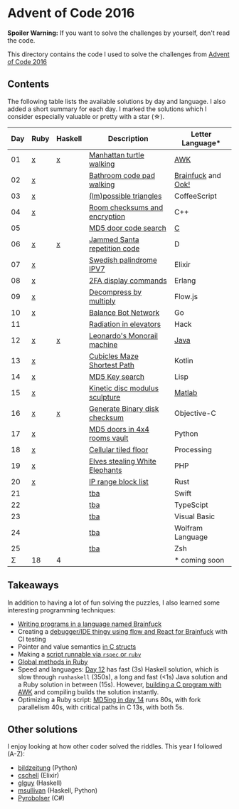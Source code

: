 Advent of Code 2016
===================

**Spoiler Warning:** If you want to solve the challenges by yourself, don't read the code.

This directory contains the code I used to solve the challenges from [Advent of Code 2016](http://adventofcode.com/2016)

Contents
--------

The following table lists the available solutions by day and language. I also
added a short summary for each day. I marked the solutions which I consider
especially valuable or pretty with a star (☆).

Day | Ruby      | Haskell   | Description                             | Letter Language*
----|-----------|-----------|-----------------------------------------|-----------------
01  | [x][rb01] | [x][hs01] | [Manhattan turtle walking][aoc01]       | [AWK](day01/main.awk)
02  | [x][rb02] |           | [Bathroom code pad walking][aoc02]      | [Brainfuck](day02/part1.bf) and [Ook!](day02/part1.ook)
03  | [x][rb03] |           | [(Im)possible triangles][aoc03]         | CoffeeScript
04  | [x][rb04] |           | [Room checksums and encryption][aoc04]  | C++
05  |           |           | [MD5 door code search][aoc05]           | [C](day05/main.c)
06  | [x][rb06] | [x][hs06] | [Jammed Santa repetition code][aoc06]   | D
07  | [x][rb07] |           | [Swedish palindrome IPV7][aoc07]        | Elixir
08  | [x][rb08] |           | [2FA display commands][aoc08]           | Erlang
09  | [x][rb09] |           | [Decompress by multiply][aoc09]         | Flow.js
10  | [x][rb10] |           | [Balance Bot Network][aoc10]            | Go
11  |           |           | [Radiation in elevators][aoc11]         | Hack
12  | [x][rb12] | [x][hs12] | [Leonardo's Monorail machine][aoc12]    | [Java](day12/Main.java)
13  | [x][rb13] |           | [Cubicles Maze Shortest Path][aoc13]    | Kotlin
14  | [x][rb14] |           | [MD5 Key search][aoc14]                 | Lisp
15  | [x][rb15] |           | [Kinetic disc modulus sculpture][aoc15] | [Matlab](day15/main.m)
16  | [x][rb16] | [x][hs16] | [Generate Binary disk checksum][aoc16]  | Objective-C
17  | [x][rb17] |           | [MD5 doors in 4x4 rooms vault][aoc17]   | Python
18  | [x][rb18] |           | [Cellular tiled floor][aoc18]           | Processing
19  | [x][rb19] |           | [Elves stealing White Elephants][aoc19] | PHP
20  | [x][rb20] |           | [IP range block list][aoc20]            | Rust
21  |           |           | [tba][aoc21]                            | Swift
22  |           |           | [tba][aoc22]                            | TypeScipt
23  |           |           | [tba][aoc23]                            | Visual Basic
24  |           |           | [tba][aoc24]                            | Wolfram Language
25  |           |           | [tba][aoc25]                            | Zsh
Σ   |        18 |         4 |                                         | * coming soon

Takeaways
---------

In addition to having a lot of fun solving the puzzles, I also learned some interesting programming techniques:

* [Writing programs in a language named Brainfuck](day02/part1.bf)
* Creating a [debugger/IDE thingy using flow and React for Brainfuck](https://gitlab.com/bxt/brainfuck-debugger) with CI testing
* Pointer and value semantics [in C structs](day05/main.c)
* Making a [script runnable via `rspec` or `ruby`][rb07]
* [Global methods in Ruby](https://gist.github.com/bxt/b4da635da9aee12d6e7236147513e40f)
* Speed and languages: [Day 12](day12/) has fast (3s) Haskell solution, which is slow through `runhaskell` (350s), a long and fast (<1s) Java solution and a Ruby solution in between (15s). However, [building a C program with AWK](https://www.reddit.com/r/adventofcode/comments/5hus40/2016_day_12_solutions/db36od6/) and compiling builds the solution instantly.
* Optimizing a Ruby script: [MD5ing in day 14][rb14] runs 80s, with fork parallelism 40s, with critical paths in C 13s, with both 5s.

Other solutions
---------------

I enjoy looking at how other coder solved the riddles. This year I followed (A-Z):

* [bildzeitung](https://github.com/bildzeitung/2016adventofcode) (Python)
* [cschell](https://github.com/cschell/adventofcode/tree/master/2016) (Elixir)
* [glguy](https://github.com/glguy/advent2016) (Haskell)
* [msullivan](https://github.com/msullivan/advent-of-code/tree/master/2016) (Haskell, Python)
* [Pyrobolser](https://github.com/Pyrobolser/AdventOfCode2016/tree/master/AdventOfCode2016/Days) (C#)


 [aoc01]: http://adventofcode.com/2016/day/1
 [aoc02]: http://adventofcode.com/2016/day/2
 [aoc03]: http://adventofcode.com/2016/day/3
 [aoc04]: http://adventofcode.com/2016/day/4
 [aoc05]: http://adventofcode.com/2016/day/5
 [aoc06]: http://adventofcode.com/2016/day/6
 [aoc07]: http://adventofcode.com/2016/day/7
 [aoc08]: http://adventofcode.com/2016/day/8
 [aoc09]: http://adventofcode.com/2016/day/9
 [aoc10]: http://adventofcode.com/2016/day/10
 [aoc11]: http://adventofcode.com/2016/day/11
 [aoc12]: http://adventofcode.com/2016/day/12
 [aoc13]: http://adventofcode.com/2016/day/13
 [aoc14]: http://adventofcode.com/2016/day/14
 [aoc15]: http://adventofcode.com/2016/day/15
 [aoc16]: http://adventofcode.com/2016/day/16
 [aoc17]: http://adventofcode.com/2016/day/17
 [aoc18]: http://adventofcode.com/2016/day/18
 [aoc19]: http://adventofcode.com/2016/day/19
 [aoc20]: http://adventofcode.com/2016/day/20
 [aoc21]: http://adventofcode.com/2016/day/21
 [aoc22]: http://adventofcode.com/2016/day/22
 [aoc23]: http://adventofcode.com/2016/day/23
 [aoc24]: http://adventofcode.com/2016/day/24
 [aoc25]: http://adventofcode.com/2016/day/25
 [rb01]: day01/main.rb
 [rb02]: day02/main.rb
 [rb03]: day03/main.rb
 [rb04]: day04/main.rb
 [rb06]: day06/main.rb
 [rb07]: day07/main.rb
 [rb08]: day08/main.rb
 [rb09]: day09/main.rb
 [rb10]: day10/main.rb
 [rb12]: day12/main.rb
 [rb13]: day13/main.rb
 [rb14]: day14/main.rb
 [rb15]: day15/main.rb
 [rb16]: day16/main.rb
 [rb17]: day17/main.rb
 [rb18]: day18/main.rb
 [rb19]: day19/main.rb
 [rb20]: day20/main.rb
 [hs01]: day01/main.hs
 [hs06]: day06/main.hs
 [hs12]: day12/main.hs
 [hs16]: day16/main.hs
